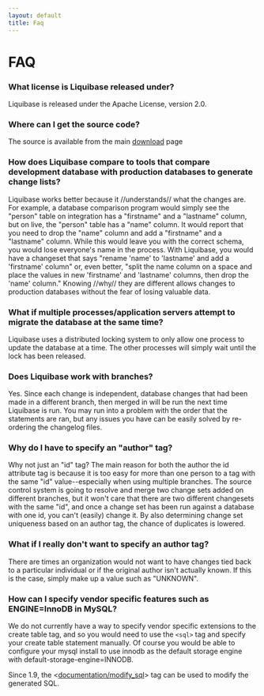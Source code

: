 ```yaml
---
layout: default
title: Faq
---
```


# FAQ #



### What license is Liquibase released under? ###

Liquibase is released under the Apache License, version 2.0.


### Where can I get the source code? ###
The source is available from the main [download](download/index.html) page

### How does Liquibase compare to tools that compare development database with production databases to generate change lists? ###
Liquibase works better because it //understands// what the changes are. For example, a database comparison program would simply see the "person" table on integration has a "firstname" and a "lastname" column, but on live, the "person" table has a "name" column. It would report that you need to drop the "name" column and add a "firstname" and a "lastname" column. While this would leave you with the correct schema, you would lose everyone's name in the process. With Liquibase, you would have a changeset that says "rename 'name' to 'lastname' and add a 'firstname' column" or, even better, "split the name column on a space and place the values in new 'firstname' and 'lastname' columns, then drop the 'name' column." Knowing //why// they are different allows changes to production databases without the fear of losing valuable data.

### What if multiple processes/application servers attempt to migrate the database at the same time? ###
Liquibase uses a distributed locking system to only allow one process to update the database at a time. The other processes will simply wait until the lock has been released.

### Does Liquibase work with branches? ###
Yes. Since each change is independent, database changes that had been made in a different branch, then merged in will be run the next time Liquibase is run. You may run into a problem with the order that the statements are ran, but any issues you have can be easily solved by re-ordering the changelog files.

### Why do I have to specify an "author" tag? ###
Why not just an "id" tag? The main reason for both the author the id attribute tag is because it is too easy for more than one person to a tag with the same "id" value--especially when using multiple branches. The source control system is going to resolve and merge two change sets added on different branches, but it won't care that there are two different changesets with the same "id", and once a change set has been run against a database with one id, you can't (easily) change it. By also determining change set uniqueness based on an author tag, the chance of duplicates is lowered.


### What if I really don't want to specify an author tag? ###
There are times an organization would not want to have changes tied back to a particular individual or if the original author isn't actually known. If this is the case, simply make up a value such as "UNKNOWN".



### How can I specify vendor specific features such as ENGINE=InnoDB in MySQL? ###
We do not currently have a way to specify vendor specific extensions to the create table tag, and so you would need to use the `<sql>` tag and specify your create table statement manually. Of course you would be able to configure your mysql install to use innodb as the
default storage engine with default-storage-engine=INNODB.

Since 1.9, the <[documentation/modify_sql](documentation/modify_sql.html)> tag can be used to modify the generated SQL.